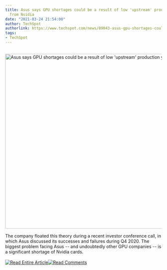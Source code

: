 ```yaml
---
title: Asus says GPU shortages could be a result of low 'upstream' production yields
  from Nvidia
date: "2021-03-24 21:54:00"
author: TechSpot
authorlink: https://www.techspot.com/news/89043-asus-gpu-shortages-could-result-low-upstream-production.html
tags:
- TechSpot
---
```

<a href="https://www.techspot.com/news/89043-asus-gpu-shortages-could-result-low-upstream-production.html" target="_blank"><img src="https://static.techspot.com/images2/news/ts3_thumbs/2021/03/2021-03-24-ts3_thumbs-fcf.jpg" width="800" height="560" style="padding: 15px 0" title="Asus says GPU shortages could be a result of low 'upstream' production yields from Nvidia" /></a><br />The company floated this theory during a recent investor conference call, in which Asus discussed its successes and failures during Q4 2020. The biggest problem facing Asus -- and undoubtedly other GPU companies -- is a significant shortage of Nvidia cards.<br /><br /><a href="https://www.techspot.com/news/89043-asus-gpu-shortages-could-result-low-upstream-production.html"><img src="https://static.techspot.com/images/rss/rss_buttons_01.png" border="0" alt="Read Entire Article" /></a><a href="https://www.techspot.com/news/89043-asus-gpu-shortages-could-result-low-upstream-production.html#comments"><img src="https://static.techspot.com/images/rss/rss_buttons_02.png" border="0" alt="Read Comments" /></a><br /><br />